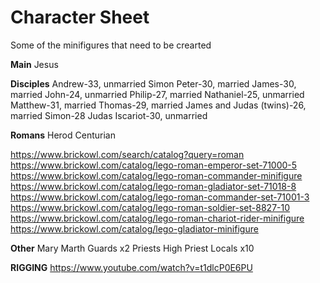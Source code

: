 # Character Sheet 

Some of the minifigures that need to be crearted

**Main**
Jesus

**Disciples**
Andrew-33, unmarried
Simon Peter-30, married
James-30, married
John-24, unmarried
Philip-27, married
Nathaniel-25, unmarried
Matthew-31, married
Thomas-29, married
James and Judas (twins)-26, married
Simon-28
Judas Iscariot-30, unmarried

**Romans**
Herod
Centurian

https://www.brickowl.com/search/catalog?query=roman
https://www.brickowl.com/catalog/lego-roman-emperor-set-71000-5
https://www.brickowl.com/catalog/lego-roman-commander-minifigure
https://www.brickowl.com/catalog/lego-roman-gladiator-set-71018-8
https://www.brickowl.com/catalog/lego-roman-commander-set-71001-3
https://www.brickowl.com/catalog/lego-roman-soldier-set-8827-10
https://www.brickowl.com/catalog/lego-roman-chariot-rider-minifigure
https://www.brickowl.com/catalog/lego-gladiator-minifigure

**Other**
Mary
Marth
Guards  x2
Priests
High Priest
Locals x10

**RIGGING**
https://www.youtube.com/watch?v=t1dlcP0E6PU

